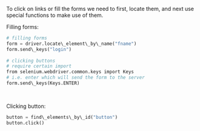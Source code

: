 


  
To click on links or fill the forms we need to first, locate them, and next use special functions to make use of them.  
  
Filling forms:  
  

```python
# filling forms  
form = driver.locate\_element\_by\_name("fname")  
form.send\_keys("login")  
  
# clicking buttons  
# require certain import  
from selenium.webdriver.common.keys import Keys  
# i.e. enter which will send the form to the server  
form.send\_keys(Keys.ENTER)  
  
  

```
  
  
Clicking button:  
  

```python
button = find\_elements\_by\_id("button")  
button.click()
```
